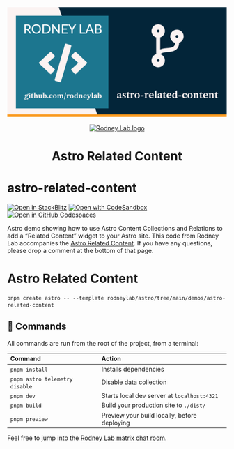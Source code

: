<img src="../../images/rodneylab-github-astro-related-content.png" alt="Rodney Lab astro-markdoc Github banner">

<p align="center">
  <a aria-label="Open Rodney Lab site" href="https://rodneylab.com" rel="nofollow noopener noreferrer">
    <img alt="Rodney Lab logo" src="https://rodneylab.com/assets/icon.png" width="60" />
  </a>
</p>
<h1 align="center">
  Astro Related Content
</h1>

# astro-related-content

[![Open in StackBlitz](https://developer.stackblitz.com/img/open_in_stackblitz.svg)](https://stackblitz.com/github/rodneylab/astro/tree/main/demos/astro-related-content)
[![Open with CodeSandbox](https://assets.codesandbox.io/github/button-edit-lime.svg)](https://codesandbox.io/p/sandbox/github/rodneylab/astro/tree/main/demos/astro-related-content)
[![Open in GitHub Codespaces](https://github.com/codespaces/badge.svg)](https://codespaces.new/rodneylab/astro?devcontainer_path=.devcontainer/demos/astro-related-content./devcontainer.json)

Astro demo showing how to use Astro Content Collections and Relations to add a “Related Content” widget to your Astro site. This code from Rodney Lab accompanies the <a href="https://rodneylab.com/astro-related-content/">Astro Related Content</a>. If you have any questions, please drop a comment at the bottom of that page.

# Astro Related Content

```
pnpm create astro -- --template rodneylab/astro/tree/main/demos/astro-related-content
```

## 🧞 Commands

All commands are run from the root of the project, from a terminal:

| Command                        | Action                                       |
| :----------------------------- | :------------------------------------------- |
| `pnpm install`                 | Installs dependencies                        |
| `pnpm astro telemetry disable` | Disable data collection                      |
| `pnpm dev`                     | Starts local dev server at `localhost:4321`  |
| `pnpm build`                   | Build your production site to `./dist/`      |
| `pnpm preview`                 | Preview your build locally, before deploying |

Feel free to jump into the [Rodney Lab matrix chat room](https://matrix.to/#/%23rodney:matrix.org).
